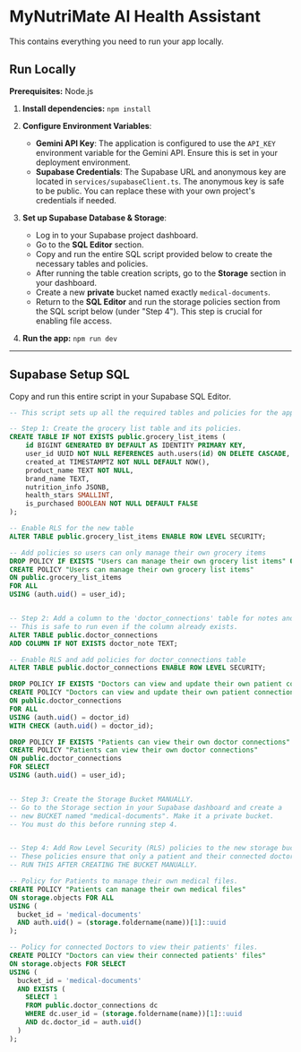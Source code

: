 # MyNutriMate AI Health Assistant

This contains everything you need to run your app locally.

## Run Locally

**Prerequisites:** Node.js

1.  **Install dependencies:**
    `npm install`

2.  **Configure Environment Variables**:
    *   **Gemini API Key**: The application is configured to use the `API_KEY` environment variable for the Gemini API. Ensure this is set in your deployment environment.
    *   **Supabase Credentials**: The Supabase URL and anonymous key are located in `services/supabaseClient.ts`. The anonymous key is safe to be public. You can replace these with your own project's credentials if needed.

3.  **Set up Supabase Database & Storage**:
    *   Log in to your Supabase project dashboard.
    *   Go to the **SQL Editor** section.
    *   Copy and run the entire SQL script provided below to create the necessary tables and policies.
    *   After running the table creation scripts, go to the **Storage** section in your dashboard.
    *   Create a new **private** bucket named exactly `medical-documents`.
    *   Return to the **SQL Editor** and run the storage policies section from the SQL script below (under "Step 4"). This step is crucial for enabling file access.

4.  **Run the app:**
    `npm run dev`

---

## Supabase Setup SQL

Copy and run this entire script in your Supabase SQL Editor.

```sql
-- This script sets up all the required tables and policies for the application.

-- Step 1: Create the grocery list table and its policies.
CREATE TABLE IF NOT EXISTS public.grocery_list_items (
    id BIGINT GENERATED BY DEFAULT AS IDENTITY PRIMARY KEY,
    user_id UUID NOT NULL REFERENCES auth.users(id) ON DELETE CASCADE,
    created_at TIMESTAMPTZ NOT NULL DEFAULT NOW(),
    product_name TEXT NOT NULL,
    brand_name TEXT,
    nutrition_info JSONB,
    health_stars SMALLINT,
    is_purchased BOOLEAN NOT NULL DEFAULT FALSE
);

-- Enable RLS for the new table
ALTER TABLE public.grocery_list_items ENABLE ROW LEVEL SECURITY;

-- Add policies so users can only manage their own grocery items
DROP POLICY IF EXISTS "Users can manage their own grocery list items" ON public.grocery_list_items;
CREATE POLICY "Users can manage their own grocery list items"
ON public.grocery_list_items
FOR ALL
USING (auth.uid() = user_id);


-- Step 2: Add a column to the 'doctor_connections' table for notes and set up RLS.
-- This is safe to run even if the column already exists.
ALTER TABLE public.doctor_connections
ADD COLUMN IF NOT EXISTS doctor_note TEXT;

-- Enable RLS and add policies for doctor_connections table
ALTER TABLE public.doctor_connections ENABLE ROW LEVEL SECURITY;

DROP POLICY IF EXISTS "Doctors can view and update their own patient connections" ON public.doctor_connections;
CREATE POLICY "Doctors can view and update their own patient connections"
ON public.doctor_connections
FOR ALL
USING (auth.uid() = doctor_id)
WITH CHECK (auth.uid() = doctor_id);

DROP POLICY IF EXISTS "Patients can view their own doctor connections" ON public.doctor_connections;
CREATE POLICY "Patients can view their own doctor connections"
ON public.doctor_connections
FOR SELECT
USING (auth.uid() = user_id);


-- Step 3: Create the Storage Bucket MANUALLY.
-- Go to the Storage section in your Supabase dashboard and create a
-- new BUCKET named "medical-documents". Make it a private bucket.
-- You must do this before running step 4.


-- Step 4: Add Row Level Security (RLS) policies to the new storage bucket.
-- These policies ensure that only a patient and their connected doctor can access files.
-- RUN THIS AFTER CREATING THE BUCKET MANUALLY.

-- Policy for Patients to manage their own medical files.
CREATE POLICY "Patients can manage their own medical files"
ON storage.objects FOR ALL
USING (
  bucket_id = 'medical-documents'
  AND auth.uid() = (storage.foldername(name))[1]::uuid
);

-- Policy for connected Doctors to view their patients' files.
CREATE POLICY "Doctors can view their connected patients' files"
ON storage.objects FOR SELECT
USING (
  bucket_id = 'medical-documents'
  AND EXISTS (
    SELECT 1
    FROM public.doctor_connections dc
    WHERE dc.user_id = (storage.foldername(name))[1]::uuid
    AND dc.doctor_id = auth.uid()
  )
);
```
